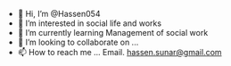 - 👋 Hi, I’m @Hassen054
- 👀 I’m interested in social life and works 
- 🌱 I’m currently learning Management of social work 
- 💞️ I’m looking to collaborate on ...
- 📫 How to reach me ... Email. hassen.sunar@gmail.com

<!---
Hassen054/Hassen054 is a ✨ special ✨ repository because its `README.md` (this file) appears on your GitHub profile.
You can click the Preview link to take a look at your changes.
--->
